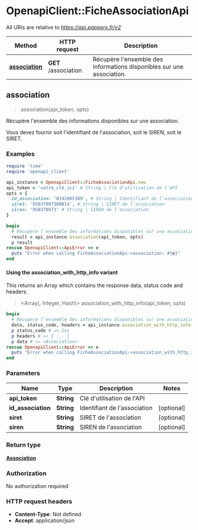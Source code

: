 # OpenapiClient::FicheAssociationApi

All URIs are relative to *https://api.pappers.fr/v2*

| Method | HTTP request | Description |
| ------ | ------------ | ----------- |
| [**association**](FicheAssociationApi.md#association) | **GET** /association | Récupère l&#39;ensemble des informations disponibles sur une association. |


## association

> <Association> association(api_token, opts)

Récupère l'ensemble des informations disponibles sur une association.

Vous devez fournir soit l'identifiant de l'association, soit le SIREN, soit le SIRET.

### Examples

```ruby
require 'time'
require 'openapi_client'

api_instance = OpenapiClient::FicheAssociationApi.new
api_token = 'votre_clé_ici' # String | Clé d'utilisation de l'API
opts = {
  id_association: 'W142005389', # String | Identifiant de l'association
  siret: '95037097300014', # String | SIRET de l'association
  siren: '950370973' # String | SIREN de l'association
}

begin
  # Récupère l'ensemble des informations disponibles sur une association.
  result = api_instance.association(api_token, opts)
  p result
rescue OpenapiClient::ApiError => e
  puts "Error when calling FicheAssociationApi->association: #{e}"
end
```

#### Using the association_with_http_info variant

This returns an Array which contains the response data, status code and headers.

> <Array(<Association>, Integer, Hash)> association_with_http_info(api_token, opts)

```ruby
begin
  # Récupère l'ensemble des informations disponibles sur une association.
  data, status_code, headers = api_instance.association_with_http_info(api_token, opts)
  p status_code # => 2xx
  p headers # => { ... }
  p data # => <Association>
rescue OpenapiClient::ApiError => e
  puts "Error when calling FicheAssociationApi->association_with_http_info: #{e}"
end
```

### Parameters

| Name | Type | Description | Notes |
| ---- | ---- | ----------- | ----- |
| **api_token** | **String** | Clé d&#39;utilisation de l&#39;API |  |
| **id_association** | **String** | Identifiant de l&#39;association | [optional] |
| **siret** | **String** | SIRET de l&#39;association | [optional] |
| **siren** | **String** | SIREN de l&#39;association | [optional] |

### Return type

[**Association**](Association.md)

### Authorization

No authorization required

### HTTP request headers

- **Content-Type**: Not defined
- **Accept**: application/json

